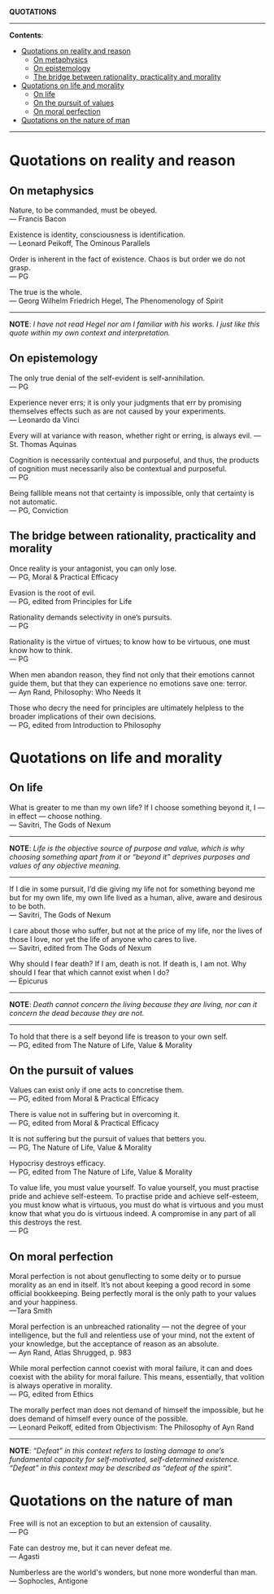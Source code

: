 **QUOTATIONS**

---

**Contents**:

- [Quotations on reality and reason](#quotations-on-reality-and-reason)
  - [On metaphysics](#on-metaphysics)
  - [On epistemology](#on-epistemology)
  - [The bridge between rationality, practicality and morality](#the-bridge-between-rationality-practicality-and-morality)
- [Quotations on life and morality](#quotations-on-life-and-morality)
  - [On life](#on-life)
  - [On the pursuit of values](#on-the-pursuit-of-values)
  - [On moral perfection](#on-moral-perfection)
- [Quotations on the nature of man](#quotations-on-the-nature-of-man)

---

# Quotations on reality and reason
## On metaphysics
Nature, to be commanded, must be obeyed. <br> — Francis Bacon

Existence is identity, consciousness is identification. <br> — Leonard Peikoff, The Ominous Parallels

Order is inherent in the fact of existence. Chaos is but order we do not grasp. <br> — PG

The true is the whole. <br> — Georg Wilhelm Friedrich Hegel, The Phenomenology of Spirit

---

**NOTE**: _I have not read Hegel nor am I familiar with his works. I just like this quote within my own context and interpretation._

## On epistemology
The only true denial of the self-evident is self-annihilation. <br> — PG

Experience never errs; it is only your judgments that err by promising themselves effects such as are not caused by your experiments. <br> — Leonardo da Vinci

Every will at variance with reason, whether right or erring, is always evil.
— St. Thomas Aquinas

Cognition is necessarily contextual and purposeful, and thus, the products of cognition must necessarily also be contextual and purposeful. <br> — PG

Being fallible means not that certainty is impossible, only that certainty is not automatic. <br> — PG, Conviction

## The bridge between rationality, practicality and morality
Once reality is your antagonist, you can only lose. <br> — PG, Moral & Practical Efficacy

Evasion is the root of evil. <br> — PG, edited from Principles for Life

Rationality demands selectivity in one’s pursuits. <br> — PG

Rationality is the virtue of virtues; to know how to be virtuous, one must know how to think. <br> — PG

When men abandon reason, they find not only that their emotions cannot guide them, but that they can experience no emotions save one: terror. <br> — Ayn Rand, Philosophy: Who Needs It

Those who decry the need for principles are ultimately helpless to the broader implications of their own decisions. <br> — PG, edited from Introduction to Philosophy

# Quotations on life and morality
## On life
What is greater to me than my own life? If I choose something beyond it, I — in effect — choose nothing. <br> — Savitri, The Gods of Nexum

---

**NOTE**: _Life is the objective source of purpose and value, which is why choosing something apart from it or “beyond it” deprives purposes and values of any objective meaning._

---

If I die in some pursuit, I’d die giving my life not for something beyond me but for my own life, my own life lived as a human, alive, aware and desirous to be both. <br> — Savitri, The Gods of Nexum

I care about those who suffer, but not at the price of my life, nor the lives of those I love, nor yet the life of anyone who cares to live. <br> —  Savitri, edited from The Gods of Nexum

Why should I fear death? If I am, death is not. If death is, I am not. Why should I fear that which cannot exist when I do? <br> — Epicurus

---

**NOTE**: _Death cannot concern the living because they are living, nor can it concern the dead because they are not._

---

To hold that there is a self beyond life is treason to your own self. <br> — PG, edited from  The Nature of Life, Value & Morality

## On the pursuit of values
Values can exist only if one acts to concretise them. <br> — PG, edited from Moral & Practical Efficacy

There is value not in suffering but in overcoming it. <br> — PG, edited from Moral & Practical Efficacy

It is not suffering but the pursuit of values that betters you. <br> — PG, The Nature of Life, Value & Morality

Hypocrisy destroys efficacy. <br> — PG, edited from The Nature of Life, Value & Morality

To value life, you must value yourself. To value yourself, you must practise pride and achieve self-esteem. To practise pride and achieve self-esteem, you must know what is virtuous, you must do what is virtuous and you must know that what you do is virtuous indeed. A compromise in any part of all this destroys the rest. <br> — PG

## On moral perfection
Moral perfection is not about genuflecting to some deity or to pursue morality as an end in itself. It’s not about keeping a good record in some official bookkeeping. Being perfectly moral is the only path to your values and your happiness. <br> —Tara Smith

Moral perfection is an unbreached rationality — not the degree of your intelligence, but the full and relentless use of your mind, not the extent of your knowledge, but the acceptance of reason as an absolute. <br> — Ayn Rand, Atlas Shrugged, p. 983

While moral perfection cannot coexist with moral failure, it can and does coexist with the ability for moral failure. This means, essentially, that volition is always operative in morality. <br> — PG, edited from Ethics

The morally perfect man does not demand of himself the impossible, but he does demand of himself every ounce of the possible. <br> — Leonard Peikoff, edited from Objectivism: The Philosophy of Ayn Rand

---

**NOTE**: _“Defeat” in this context refers to lasting damage to one’s fundamental capacity for self-motivated, self-determined existence. “Defeat” in this context may be described as “defeat of the spirit”._

# Quotations on the nature of man
Free will is not an exception to but an extension of causality. <br> — PG

Fate can destroy me, but it can never defeat me. <br> — Agasti

Numberless are the world's wonders, but none more wonderful than man. <br> ― Sophocles, Antigone